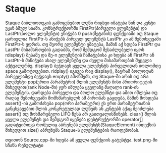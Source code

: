 # Staque
 
Staque ბიბლიოთეკის გამოყენებით ლუწი რიცხვი იმატება წინ და კენტი უკან ბმულ სიაში.
კონსტრუქტორში FirstPtr(პირველი ელემენტი) და LastPtr(ბოლო ელემენტი) ენიჭება 0
push(შეტანის) ფუნქციაში თუ Staque ცარიელია FirstPtr-ს ანიჭებს პირველ ელემენტს LastPtr კი ამ შემთხვევაში FirstPtr-ს უდრის.
თუ მეორე ელემენტი ემატება, მაშინ აქ ხდება FirstPtr და LastPtr მისამართების გადაბმა, რომ შემდგომ შესაძლებელი იყოს rdisplay()
მესამე და მე-n ელემენტის ჩამატებისა კი ხდება ან FirstPtr ან LastPtr-ს მინიჭება ახალ ელემენტზე და ძველი მისამართების შეცვლა აქტუალურზე.
display() ბეჭდავს ყველა ელემენტს პირველიდან ბოლომდე space გამოტოვებით.
ridplay() იგივეა რაც display(), მაგრამ ბოლოდან პირველამდე ბეჭდავს
empty() ამოწმებს, თუ Staque-ში არის თუ არა ელემენტი
pop(ერთი პარამეტრი) შლის ელემენტს მისი პრიორიტეტის მიხედვით(rank Node-ში) ჯერ იშლება ყველაზე მაღალი rank-ის ელემენტის. დარდება პირველი და ბოლო ელემნტი და ამით იშლება
თუ რაღაც შემთხვევაში მომხმარებელს ამ პირობას გაცდება, მაშინ მოხდება assert()-ის გამოძახება
pop(ორი პარამეტრი) ეს ერთ პარამეტრიანის განცხვავებით შლის კონკრეტულად ლუწებს ან კენტებს აქაც შეიძლება assert() თუ მოხმარებელი LIFO წესს არ გაითვალისწინებს.
clear() შლის ყველა ელემენტს და შემდგომ იყენება დესტრუქტორში
operator[] გადატვირთვა რომელიც აბრუნებს ელემენტს(StaqueElement) ინდექსის მიხედვით
size() აბრუნებს Staque-ს ელემენტების რაოდენობას.

თვითონ Source.cpp-ში ხდება ამ ყველა ფუნქციის გატესტვა. test.png-ში სჩანს რეზულტატი